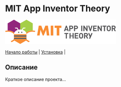 # MIT App Inventor Theory

![Логотип][def]

[Начало работы](#начало-работы) | [Установка](#установка) |

## Описание

Краткое описание проекта...

[def]: images/codi-logo.svg
